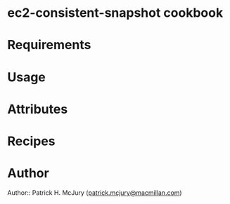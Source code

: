 # ec2-consistent-snapshot cookbook

# Requirements

# Usage

# Attributes

# Recipes

# Author

Author:: Patrick H. McJury (<patrick.mcjury@macmillan.com>)
